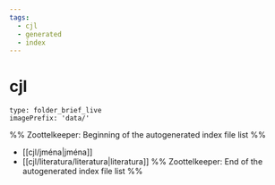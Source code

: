```yaml
---
tags:
  - cjl
  - generated
  - index
---
```

# cjl
```ccard
type: folder_brief_live
imagePrefix: 'data/'
```
%% Zoottelkeeper: Beginning of the autogenerated index file list  %%
-  [[cjl/jména|jména]]
-  [[cjl/literatura/literatura|literatura]]
%% Zoottelkeeper: End of the autogenerated index file list  %%
